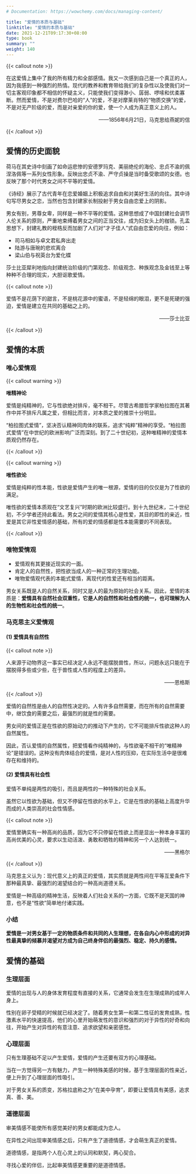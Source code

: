 ```yaml
---
# Documentation: https://wowchemy.com/docs/managing-content/

title: "爱情的本质与基础"
linktitle: "爱情的本质与基础"
date: 2021-12-21T09:17:30+08:00
type: book
summary: ""
weight: 140
---
```


<!--more-->

{{< callout note >}}

在这爱情上集中了我的所有精力和全部感情。我又一次感到自己是一个真正的人，因为我感到一种强烈的热情。现代的教养和教育带给我们的复杂性以及使我们对一切主客观印象都不相信的怀疑主义，只能使我们变得渺小、孱弱、啰嗦和优柔寡断。然而爱情，不是对费尔巴哈的“人”的爱，不是对摩莱肖特的“物质交换”的爱，不是对无产阶级的爱，而是对亲爱的你的爱，使一个人成为真正意义上的人。

<p align="right">——1856年6月21日，马克思给燕妮的信</p>

{{< /callout >}}

## 爱情的历史面貌

荷马在其史诗中刻画了如命运悲惨的安德罗玛克、美丽绝伦的海伦、忠贞不渝的佩涅洛佩等一系列女性形象。反映出忠贞不渝、严守贞操是当时备受歌颂的女德。也反映了那个时代男女之间不平等的爱情。

《诗经》展示了古代青年在恋爱婚姻上积极追求自由和对美好生活的向往。其中诗句写尽男女之恋，当然也包含封建家长制投射于男女自由恋爱上的阴影。

男女有别，男尊女卑，同样是一种不平等的爱情。这种思想成了中国封建社会调节人伦关系的原则，严重地束缚着男女之间的正当交往，成为妇女头上的枷锁。孔孟思想下，封建礼教的桎梏反而加剧了人们对“才子佳人”式自由恋爱的向往，例如：

- 司马相如与卓文君私奔出走
- 陆游与唐琬的悲欢离合
- 梁山伯与祝英台为爱化蝶

莎士比亚犀利地指向封建统治阶级的门第观念、阶级观念、种族观念及金钱至上等种种不合理的现实，大胆讴歌爱情。

{{< callout note >}}

爱情不是花荫下的甜言，不是桃花源中的蜜语，不是轻绵的眼泪，更不是死硬的强迫，爱情是建立在共同的基础之上的。

<p align="right">——莎士比亚</p>

{{< /callout >}}

## 爱情的本质

### 唯心爱情观

{{< callout warning >}}

**唯精神论**

爱情是纯精神的，它与性欲绝对排斥，毫不相干。尽管古希腊哲学家柏拉图在其著作中并不排斥凡属之爱，但相比而言，对本质之爱的推崇十分明显。

“柏拉图式爱情”，坚决否认精神同肉体的联系，追求“纯粹”精神的享受。“柏拉图式爱情”在中世纪的欧洲影响广泛而深刻。到了二十世纪初，这种唯精神的爱情本质观仍然存在。

{{< /callout >}}

{{< callout warning >}}

**唯性欲论**

爱情是纯粹的性本能，性欲是爱情产生的唯一根源，爱情的目的仅仅是为了性欲的满足。

唯性欲的爱情本质观在“文艺复兴”时期的欧洲比较盛行。到十九世纪末，二十世纪初，不少学者还持此看法。男女之间的爱情其核心是性爱，其目的即性的亲近，性爱是其它非性爱情感的基础，所有的爱的情感都是性本能需要的不同表现。

{{< /callout >}}

### 唯物爱情观

- 爱情观有其更接近现实的一面。
- 肯定人的自然性，把性欲当成人的一种正常的生理功能。
- 唯物爱情观代表的本能式爱情，离现代的性爱还有相当的距离。

男女关系既是人的自然关系，同时又是人的最为原始的社会关系。因此，爱情的本质是：**爱情具有自然社会双重性，它是人的自然性和社会性的统一，也可理解为人的生物性和社会性的统一**。

### 马克思主义爱情观

#### (1) 爱情具有自然性

{{< callout note >}}

人来源于动物界这一事实已经决定人永远不能摆脱兽性，所以，问题永远只能在于摆脱得多些或少些，在于兽性或人性的程度上的差异。

<p align="right">——恩格斯</p>

{{< /callout >}}

爱情的自然性是由人的自然性决定的。人有许多自然需要，而在所有的自然需要中，继饮食的需要之后，最强烈的就是性的需要。

男女间的爱情正是在性欲的原始动力的推动下产生的，它不可能排斥性欲这种人的自然属性。

因此，否认爱情的自然属性，把爱情看作纯精神的，与性欲毫不相干的“唯精神论”是错误的。这种没有肉体结合的爱情，是对人性的压抑，在实际生活中是很难存在和维持的。

#### (2) 爱情具有社会性

爱情不单纯是两性的吸引，而且是两性的一种特殊的社会关系。

虽然它以性欲为基础，但又不停留在性欲的水平上，它是在性欲的基础上高度升华而成的人类崇高的社会性情感。

{{< callout note >}}

爱情里确实有一种高尚的品质，因为它不只停留在性欲上而是显出一种本身丰富的高尚优美的心灵，要求以生动活泼、勇敢和牺牲的精神和另一个人达到统一。

<p align="right">——黑格尔</p>

{{< /callout >}}

马克思主义认为：现代意义上的真正的爱情，其实质就是两性间在平等互爱条件下那种最真挚、最强烈的渴望结合的一种高尚道德关系。

爱情是一种高级的精神生活，反映着人们社会关系的一方面，它既不是天国的神意，也不是“性欲”简单地付诸实践。

### 小结

**爱情是一对男女基于一定的物质条件和共同的人生理想，在各自内心中形成的对异性最真挚的倾慕并渴望对方成为自己终身伴侣的最强烈、稳定、持久的感情。**

## 爱情的基础

### 生理层面

爱情的出现与人的身体发育程度有直接的关系，它通常会发生在生理成熟的成年人身上。

性别在卵子受精的时候就已经决定了。随着男女生第一和第二性征的发育成熟，性激素水平的快速提高，他们的心里开始萌发性的意识和强烈的对于异性的好奇和向往，开始产生对异性的有意注意、追求欲望和亲密感觉。

### 心理层面

只有生理基础不足以产生爱情，爱情的产生还要有双方的心理基础。

当在一方觉得另一方有魅力，产生一种特殊美感的时候，基于生理层面的性亲近，便上升到了心理层面的性吸引。

对于男女关系的质变，苏格拉底称之为“在美中孕育”，即要让爱情具有美感，追求真、善、美。

### 道德层面

审美情感不能使所有感觉美好的男女都能成为恋人。

在异性之间出现审美情感之后，只有产生了道德情感，才会萌生真正的爱情。

道德情感，是指两个人在心灵上的认同和默契，两心契合。

寻找心爱的伴侣，比起审美情感更重要的是道德情感。